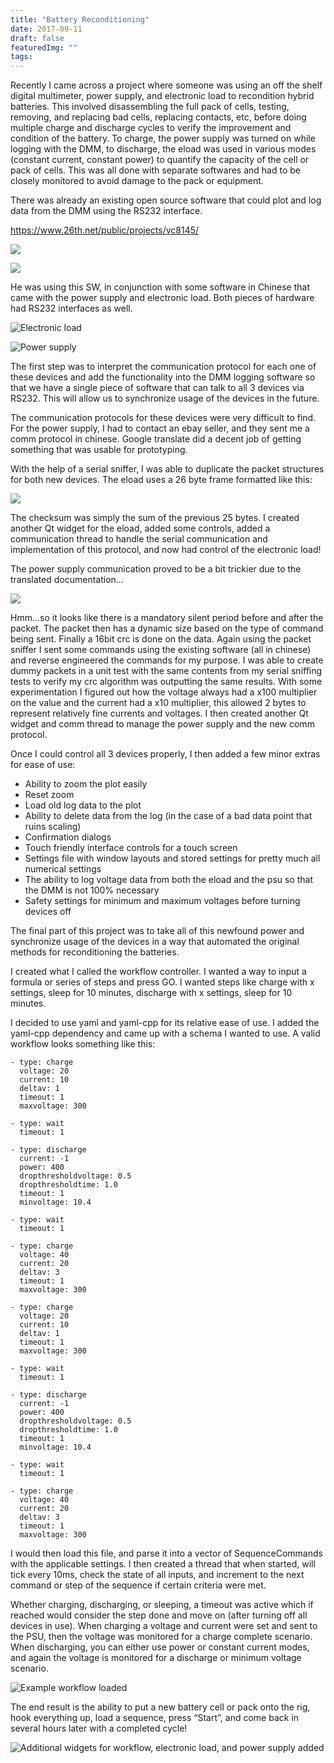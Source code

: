 ```yaml
---
title: "Battery Reconditioning"
date: 2017-09-11
draft: false
featuredImg: ""
tags: 
---
```


Recently I came across a project where someone was using an off the shelf digital multimeter, power supply, and electronic load to recondition hybrid batteries. This involved disassembling the full pack of cells, testing, removing, and replacing bad cells, replacing contacts, etc, before doing multiple charge and discharge cycles to verify the improvement and condition of the battery. To charge, the power supply was turned on while logging with the DMM, to discharge, the eload was used in various modes (constant current, constant power) to quantify the capacity of the cell or pack of cells. This was all done with separate softwares and had to be closely monitored to avoid damage to the pack or equipment.

There was already an existing open source software that could plot and log data from the DMM using the RS232 interface.

https://www.26th.net/public/projects/vc8145/

![](/batterycharging/vc8145orig.png)
  
![](/batterycharging/vc8145.jpg)

He was using this SW, in conjunction with some software in Chinese that came with the power supply and electronic load. Both pieces of hardware had RS232 interfaces as well.

![Electronic load](/batterycharging/eload.jpg)
  
![Power supply](/batterycharging/hspy.png)

The first step was to interpret the communication protocol for each one of these devices and add the functionality into the DMM logging software so that we have a single piece of software that can talk to all 3 devices via RS232. This will allow us to synchronize usage of the devices in the future.

The communication protocols for these devices were very difficult to find. For the power supply, I had to contact an ebay seller, and they sent me a comm protocol in chinese. Google translate did a decent job of getting something that was usable for prototyping.

With the help of a serial sniffer, I was able to duplicate the packet structures for both new devices. The eload uses a 26 byte frame formatted like this:

![](/batterycharging/eloadPackets.png)

The checksum was simply the sum of the previous 25 bytes. I created another Qt widget for the eload, added some controls, added a communication thread to handle the serial communication and implementation of this protocol, and now had control of the electronic load!

The power supply communication proved to be a bit trickier due to the translated documentation…

![](/batterycharging/psupacket.png)

Hmm…so it looks like there is a mandatory silent period before and after the packet. The packet then has a dynamic size based on the type of command being sent. Finally a 16bit crc is done on the data. Again using the packet sniffer I sent some commands using the existing software (all in chinese) and reverse engineered the commands for my purpose. I was able to create dummy packets in a unit test with the same contents from my serial sniffing tests to verify my crc algorithm was outputting the same results. With some experimentation I figured out how the voltage always had a x100 multiplier on the value and the current had a x10 multiplier, this allowed 2 bytes to represent relatively fine currents and voltages. I then created another Qt widget and comm thread to manage the power supply and the new comm protocol.

Once I could control all 3 devices properly, I then added a few minor extras for ease of use:

- Ability to zoom the plot easily
- Reset zoom
- Load old log data to the plot
- Ability to delete data from the log (in the case of a bad data point that ruins scaling)
- Confirmation dialogs
- Touch friendly interface controls for a touch screen
- Settings file with window layouts and stored settings for pretty much all numerical settings
- The ability to log voltage data from both the eload and the psu so that the DMM is not 100% necessary
- Safety settings for minimum and maximum voltages before turning devices off

The final part of this project was to take all of this newfound power and synchronize usage of the devices in a way that automated the original methods for reconditioning the batteries.

I created what I called the workflow controller. I wanted a way to input a formula or series of steps and press GO. I wanted steps like charge with x settings, sleep for 10 minutes, discharge with x settings, sleep for 10 minutes.

I decided to use yaml and yaml-cpp for its relative ease of use. I added the yaml-cpp dependency and came up with a schema I wanted to use. A valid workflow looks something like this:
```
- type: charge
  voltage: 20
  current: 10
  deltav: 1
  timeout: 1
  maxvoltage: 300

- type: wait
  timeout: 1

- type: discharge
  current: -1
  power: 400
  dropthresholdvoltage: 0.5
  dropthresholdtime: 1.0
  timeout: 1
  minvoltage: 10.4

- type: wait
  timeout: 1

- type: charge
  voltage: 40
  current: 20
  deltav: 3
  timeout: 1
  maxvoltage: 300

- type: charge
  voltage: 20
  current: 10
  deltav: 1
  timeout: 1
  maxvoltage: 300
 
- type: wait
  timeout: 1
 
- type: discharge
  current: -1
  power: 400
  dropthresholdvoltage: 0.5
  dropthresholdtime: 1.0
  timeout: 1
  minvoltage: 10.4
 
- type: wait
  timeout: 1
 
- type: charge
  voltage: 40
  current: 20
  deltav: 3
  timeout: 1
  maxvoltage: 300
```

I would then load this file, and parse it into a vector of SequenceCommands with the applicable settings. I then created a thread that when started, will tick every 10ms, check the state of all inputs, and increment to the next command or step of the sequence if certain criteria were met.

Whether charging, discharging, or sleeping, a timeout was active which if reached would consider the step done and move on (after turning off all devices in use). When charging a voltage and current were set and sent to the PSU, then the voltage was monitored for a charge complete scenario. When discharging, you can either use power or constant current modes, and again the voltage is monitored for a discharge or minimum voltage scenario.

![Example workflow loaded](/batterycharging/workflow.png)

The end result is the ability to put a new battery cell or pack onto the rig, hook everything up, load a sequence, press “Start”, and come back in several hours later with a completed cycle!

![Additional widgets for workflow, electronic load, and power supply added](/batterycharging/screenshot.png)